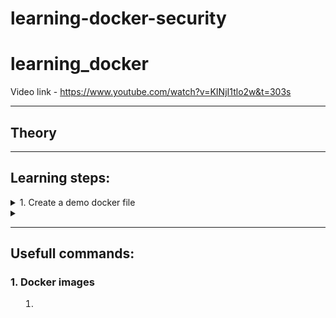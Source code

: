 # learning-docker-security

# learning_docker

Video link - https://www.youtube.com/watch?v=KINjI1tlo2w&t=303s

---

## Theory


---

## Learning steps:
<details> <summary>
1. Create a demo docker file 
   
</summary>

   1. Create a demo docker file and images called protect
   2. If we run a normal docker container it shows root which gives anyone root access to our docker.
   3. Create two users tejas and alex where only tejas is added to the sudo group
   4. After running docker using each of this users there name is visible instead of root

</details>
<details> <summary>

---

## Usefull commands:
### 1. Docker images
   1. 



